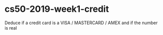 # cs50-2019-week1-credit
Deduce if a credit card is a VISA / MASTERCARD / AMEX and if the number is real
